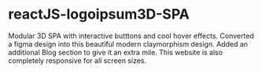# reactJS-logoipsum3D-SPA
Modular 3D SPA with interactive butttons and cool hover effects. Converted a figma design into this beautiful modern claymorphism design. Added an additional Blog section to give it an extra mile. This website is also completely responsive for all screen sizes.
